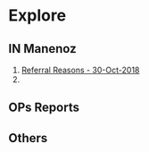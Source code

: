 # Explore

## IN Manenoz

1. [Referral Reasons - 30-Oct-2018](https://bit.ly/2QvW6xO)
2. 


## OPs Reports




## Others

[Awesome DS repository]: https://github.com/bulutyazilim/awesome-datascience
